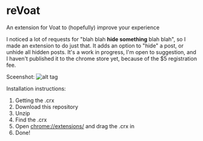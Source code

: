 # reVoat
An extension for Voat to (hopefully) improve your experience

I noticed a lot of requests for "blah blah **hide something** blah blah", so I made an extension to do just that. It adds an option to "hide" a post, or unhide all hidden posts. It's a work in progress, I'm open to suggestion, and I haven't published it to the chrome store yet, because of the $5 registration fee.

Sceenshot:
![alt tag](https://raw.github.com/purpleicious/reVoat/master/screenshot.png)

Installation instructions:

1. Getting the .crx
  1. Download this repository
  2. Unzip
  3. Find the .crx
3. Open [chrome://extensions/](chrome://extensions/) and drag the .crx in
4. Done!
